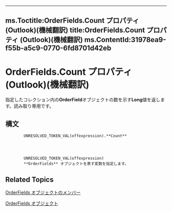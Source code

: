 

---
ms.Toctitle:OrderFields.Count プロパティ (Outlook)(機械翻訳)
title:OrderFields.Count プロパティ (Outlook)(機械翻訳)
ms.ContentId:31978ea9-f55b-a5c9-0770-6fd8701d42eb
---
# OrderFields.Count プロパティ (Outlook)(機械翻訳)




指定したコレクション内の**OrderField**オブジェクトの数を示す**Long**値を返します。読み取り専用です。

## 構文

            UNRESOLVED_TOKEN_VAL(offexpression).**Count**




            UNRESOLVED_TOKEN_VAL(offexpression)
            **OrderFields** オブジェクトを表す変数を指定します。



## Related Topics

[OrderFields オブジェクトのメンバー](c6783e6a-ba75-3768-37f7-274ed6df0a49.md)

[OrderFields オブジェクト](e115fb80-352d-fd2e-c1c3-d266776fe122.md)





